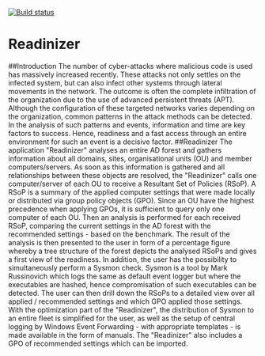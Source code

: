 [![Build status](https://dev.azure.com/cmattes/Readinizer/_apis/build/status/Readinizer-.NET-CI)](https://dev.azure.com/cmattes/Readinizer/_build/latest?definitionId=6)
# Readinizer
##Introduction
The number of cyber-attacks where malicious code is used has massively increased recently. These attacks not only settles on the infected system, but can also infect other systems through lateral movements in the network. The outcome is often the complete infiltration of the organization due to the use of advanced persistent threats (APT). Although the configuration of these targeted networks varies depending on the organization, common patterns in the attack methods can be detected. In the analysis of such patterns and events, information and time are key factors to success. Hence, readiness and a fast access through an entire environment for such an event is a decisive factor.
##Readinizer
The application "Readinizer" analyses an entire AD forest and gathers information about all domains, sites, organisational units (OU) and member computers/servers. As soon as this information is gathered and all relationships between these objects are resolved, the "Readinizer" calls one computer/server of each OU to receive a Resultant Set of Policies (RSoP). A RSoP is a summary of the applied computer settings that were made locally or distributed via group policy objects (GPO). Since an OU have the highest precedence when applying GPOs, it is sufficient to query only one computer of each OU. Then an analysis is performed for each received RSoP, comparing the current settings in the AD forest with the recommended settings - based on the benchmark. The result of the analysis is then presented to the user in form of a percentage figure whereby a tree structure of the forest depicts the analysed RSoPs and gives a first view of the readiness. In addition, the user has the possibility to simultaneously perform a Sysmon check. Sysmon is a tool by Mark Russinovich which logs the same as default event logger but where the executables are hashed, hence compromisation of such executables can be detected. The user can then drill down the RSoPs to a detailed view over all applied / recommended settings and which GPO applied those settings. With the optimization part of the "Readinizer", the distribution of Sysmon to an entire fleet is simplified for the user, as well as the setup of central logging by Windows Event Forwarding - with appropriate templates - is made available in the form of manuals. The "Readinizer" also includes a GPO of recommended settings which can be imported.
